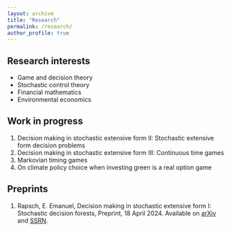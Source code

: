 ```yaml
---
layout: archive
title: "Research"
permalink: /research/
author_profile: true
---
```


## Research interests

* Game and decision theory
* Stochastic control theory
* Financial mathematics
* Environmental economics

## Work in progress

1. Decision making in stochastic extensive form II: Stochastic extensive form decision problems
2. Decision making in stochastic extensive form III: Continuous time games
3. Markovian timing games
4. On climate policy choice when investing green is a real option game

## Preprints

1. Rapsch, E. Emanuel, Decision making in stochastic extensive form I: Stochastic decision forests, Preprint, 18 April 2024. Available on <a href="https://arxiv.org/abs/2404.12332">arXiv</a> and <a href="https://ssrn.com/abstract=4799573">SSRN</a>.